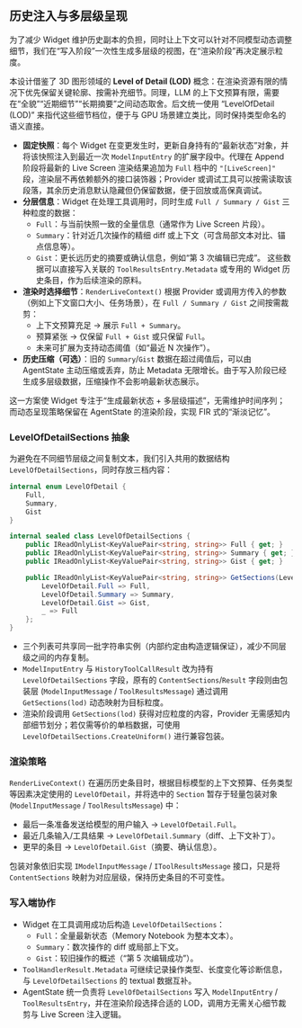 ## 历史注入与多层级呈现

为了减少 Widget 维护历史副本的负担，同时让上下文可以针对不同模型动态调整细节，我们在“写入阶段”一次性生成多层级的视图，在“渲染阶段”再决定展示粒度。

本设计借鉴了 3D 图形领域的 **Level of Detail (LOD)** 概念：在渲染资源有限的情况下优先保留关键轮廓、按需补充细节。同理，LLM 的上下文预算有限，需要在“全貌”“近期细节”“长期摘要”之间动态取舍。后文统一使用 “LevelOfDetail (LOD)” 来指代这些细节档位，便于与 GPU 场景建立类比，同时保持类型命名的语义直接。

- **固定快照**：每个 Widget 在变更发生时，更新自身持有的“最新状态”对象，并将该快照注入到最近一次 `ModelInputEntry` 的扩展字段中。代理在 Append 阶段将最新的 Live Screen 渲染结果追加为 `Full` 档中的 `"[LiveScreen]"` 段，渲染层不再依赖额外的接口装饰器；Provider 或调试工具可以按需读取该段落，其余历史消息默认隐藏但仍保留数据，便于回放或高保真调试。
- **分层信息**：Widget 在处理工具调用时，同时生成 `Full / Summary / Gist` 三种粒度的数据：
    - `Full`：与当前快照一致的全量信息（通常作为 Live Screen 片段）。
    - `Summary`：针对近几次操作的精细 diff 或上下文（可含局部文本对比、锚点信息等）。
    - `Gist`：更长远历史的摘要或确认信息，例如“第 3 次编辑已完成”。
 这些数据可以直接写入关联的 `ToolResultsEntry.Metadata` 或专用的 Widget 历史条目，作为后续渲染的原料。
- **渲染时选择细节**：`RenderLiveContext()` 根据 Provider 或调用方传入的参数（例如上下文窗口大小、任务场景），在 `Full / Summary / Gist` 之间按需裁剪：
    - 上下文预算充足 → 展示 `Full + Summary`。
    - 预算紧张 → 仅保留 `Full + Gist` 或只保留 `Full`。
    - 未来可扩展为支持动态阈值（如“最近 N 次操作”）。
- **历史压缩（可选）**：旧的 `Summary`/`Gist` 数据在超过阈值后，可以由 AgentState 主动压缩或丢弃，防止 Metadata 无限增长。由于写入阶段已经生成多层级数据，压缩操作不会影响最新状态展示。

这一方案使 Widget 专注于“生成最新状态 + 多层级描述”，无需维护时间序列；而动态呈现策略保留在 AgentState 的渲染阶段，实现 FIR 式的“渐淡记忆”。

### LevelOfDetailSections 抽象

为避免在不同细节层级之间复制文本，我们引入共用的数据结构 `LevelOfDetailSections`，同时存放三档内容：

```csharp
internal enum LevelOfDetail {
    Full,
    Summary,
    Gist
}

internal sealed class LevelOfDetailSections {
    public IReadOnlyList<KeyValuePair<string, string>> Full { get; }
    public IReadOnlyList<KeyValuePair<string, string>> Summary { get; }
    public IReadOnlyList<KeyValuePair<string, string>> Gist { get; }

    public IReadOnlyList<KeyValuePair<string, string>> GetSections(LevelOfDetail lod) => lod switch {
        LevelOfDetail.Full => Full,
        LevelOfDetail.Summary => Summary,
        LevelOfDetail.Gist => Gist,
        _ => Full
    };
}
```

- 三个列表可共享同一批字符串实例（内部约定由构造逻辑保证），减少不同层级之间的内存复制。
- `ModelInputEntry` 与 `HistoryToolCallResult` 改为持有 `LevelOfDetailSections` 字段，原有的 `ContentSections`/`Result` 字段则由包装层 (`ModelInputMessage` / `ToolResultsMessage`) 通过调用 `GetSections(lod)` 动态映射为目标粒度。
- 渲染阶段调用 `GetSections(lod)` 获得对应粒度的内容，Provider 无需感知内部细节划分；若仅需等价的单档数据，可使用 `LevelOfDetailSections.CreateUniform()` 进行兼容包装。

### 渲染策略

`RenderLiveContext()` 在遍历历史条目时，根据目标模型的上下文预算、任务类型等因素决定使用的 `LevelOfDetail`，并将选中的 `Section` 暂存于轻量包装对象 (`ModelInputMessage` / `ToolResultsMessage`) 中：

- 最后一条准备发送给模型的用户输入 → `LevelOfDetail.Full`。
- 最近几条输入/工具结果 → `LevelOfDetail.Summary`（diff、上下文补丁）。
- 更早的条目 → `LevelOfDetail.Gist`（摘要、确认信息）。

包装对象依旧实现 `IModelInputMessage` / `IToolResultsMessage` 接口，只是将 `ContentSections` 映射为对应层级，保持历史条目的不可变性。

### 写入端协作

- Widget 在工具调用成功后构造 `LevelOfDetailSections`：
  - `Full`：全量最新状态（Memory Notebook 为整本文本）。
  - `Summary`：数次操作的 diff 或局部上下文。
  - `Gist`：较旧操作的概述（“第 5 次编辑成功”）。
- `ToolHandlerResult.Metadata` 可继续记录操作类型、长度变化等诊断信息，与 `LevelOfDetailSections` 的 textual 数据互补。
- AgentState 统一负责将 `LevelOfDetailSections` 写入 `ModelInputEntry` / `ToolResultsEntry`，并在渲染阶段选择合适的 LOD，调用方无需关心细节裁剪与 Live Screen 注入逻辑。
